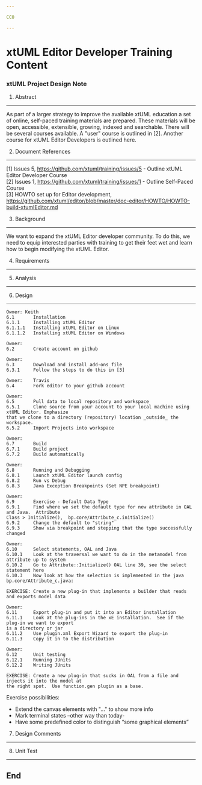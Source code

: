 ```yaml
---

CC0

---
```


# xtUML Editor Developer Training Content
### xtUML Project Design Note


1. Abstract
-----------
As part of a larger strategy to improve the available xtUML education a
set of online, self-paced training materials are prepared.  These materials
will be open, accessible, extensible, growing, indexed and searchable.
There will be several courses available.  A "user" course is outlined in [2]. Another
course for xtUML Editor Developers is outlined here.

2. Document References
----------------------
[1] Issues 5, https://github.com/xtuml/training/issues/5 -
    Outline xtUML Editor Developer Course  
[2] Issues 1, https://github.com/xtuml/training/issues/1 -
    Outline Self-Paced Course  
[3] HOWTO set up for Editor development, https://github.com/xtuml/editor/blob/master/doc-editor/HOWTO/HOWTO-build-xtumlEditor.md  

3. Background
-------------
We want to expand the xtUML Editor developer community.  To do this, we need to equip
interested parties with training to get their feet wet and learn how to begin modifying 
the xtUML Editor.

4. Requirements
---------------

5. Analysis
-----------

6. Design
---------
```
Owner: Keith
6.1       Installation  
6.1.1     Installing xtUML Editor  
6.1.1.1   Installing xtUML Editor on Linux  
6.1.1.2   Installing xtUML Editor on Windows  
```
```
Owner: 
6.2       Create account on github
```
```
Owner: 
6.3       Download and install add-ons file
6.3.1     Follow the steps to do this in [3]  
```
```
Owner:    Travis  
6.4       Fork editor to your github account  
```
```
Owner: 
6.5       Pull data to local repository and workspace  
6.5.1     Clone source from your account to your local machine using xtUML Editor. Emphasize
that we clone to a directory (repository) location _outside_ the workspace.  
6.5.2     Import Projects into workspace  
```
```
Owner: 
6.7       Build   
6.7.1     Build project  
6.7.2     Build automatically  
```
```
Owner: 
6.8       Running and Debugging    
6.8.1     Launch xtUML Editor launch config  
6.8.2     Run vs Debug  
6.8.3     Java Exception Breakpoints (Set NPE breakpoint)  
```
```
Owner: 
6.9       Exercise - Default Data Type  
6.9.1     Find where we set the default type for new attribute in OAL and Java.  Attribute
Class > Initialize(),  bp.core/Attribute_c.initialize()  
6.9.2     Change the default to "string"   
6.9.3     Show via breakpoint and stepping that the type successfully changed  
```
```
Owner: 
6.10      Select statements, OAL and Java   
6.10.1    Look at the traversal we want to do in the metamodel from attribute up to system  
6.10.2    Go to Attribute::Initialize() OAL line 39, see the select statement here    
6.10.3    Now look at how the selection is implemented in the java bp.core/Attribute_c.java:  
```
```
EXERCISE: Create a new plug-in that implements a builder that reads and exports model data
```
```
Owner: 
6.11      Export plug-in and put it into an Editor installation  
6.11.1    Look at the plug-ins in the xE installation.  See if the plug-in we want to export
is a directory or jar  
6.11.2    Use plugin.xml Export Wizard to export the plug-in  
6.11.3    Copy it in to the distribution  
```
```
Owner: 
6.12      Unit testing  
6.12.1    Running JUnits
6.12.2    Writing JUnits
```
```
EXERCISE: Create a new plug-in that sucks in OAL from a file and injects it into the model at 
the right spot.  Use function.gen plugin as a base.
```

Exercise possibilities:
- Extend the canvas elements with "..." to show more info
- Mark terminal states –other way than today-
- Have some predefined color to distinguish “some graphical elements”


7. Design Comments
------------------

8. Unit Test
------------

End
---
